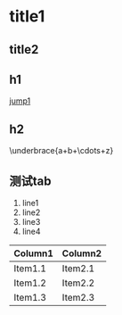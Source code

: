 
# title1 <div id="title1"></div>

## title2 <div id="title2"></div>


## h1
[jump1](#title1)

## h2
\underbrace{a+b+\cdots+z}

## 测试tab
1. line1
2. line2
3. line3
4. line4

| Column1 | Column2 |
| -------------- | --------------- |
| Item1.1 | Item2.1 |
| Item1.2 | Item2.2 |
| Item1.3 | Item2.3 |


